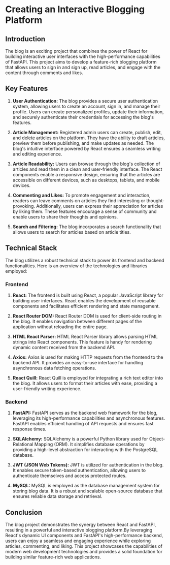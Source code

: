 # Creating an Interactive Blogging Platform

## Introduction
The blog is an exciting project that combines the power of React for building interactive user interfaces with the high-performance capabilities of FastAPI. This project aims to develop a feature-rich blogging platform that allows users to sign in and sign up, read articles, and engage with the content through comments and likes.

## Key Features

1. **User Authentication:** 
The blog provides a secure user authentication system, allowing users to create an account, sign in, and manage their profile. Users can create personalized profiles, update their information, and securely authenticate their credentials for accessing the blog's features.

2. **Article Management:**
Registered admin users can create, publish, edit, and delete articles on the platform. They have the ability to draft articles, preview them before publishing, and make updates as needed. The blog's intuitive interface powered by React ensures a seamless writing and editing experience.

3. **Article Readability:**
Users can browse through the blog's collection of articles and read them in a clean and user-friendly interface. The React components enable a responsive design, ensuring that the articles are accessible on different devices, such as desktops, tablets, and mobile devices.

4. **Commenting and Likes:**
To promote engagement and interaction, readers can leave comments on articles they find interesting or thought-provoking. Additionally, users can express their appreciation for articles by liking them. These features encourage a sense of community and enable users to share their thoughts and opinions.

5. **Search and Filtering:**
The blog incorporates a search functionality that allows users to search for articles based on article titles.

## Technical Stack
The blog utilizes a robust technical stack to power its frontend and backend functionalities. Here is an overview of the technologies and libraries employed:

### Frontend

1. **React:** The frontend is built using React, a popular JavaScript library for building user interfaces. React enables the development of reusable components and facilitates efficient rendering and state management.

2. **React Router DOM:** React Router DOM is used for client-side routing in the blog. It enables navigation between different pages of the application without reloading the entire page.

3. **HTML React Parser:** HTML React Parser library allows parsing HTML strings into React components. This feature is handy for rendering dynamic content received from the backend API.

4. **Axios:** Axios is used for making HTTP requests from the frontend to the backend API. It provides an easy-to-use interface for handling asynchronous data fetching operations.

5. **React Quill:** React Quill is employed for integrating a rich text editor into the blog. It allows users to format their articles with ease, providing a user-friendly writing experience.

### Backend

1. **FastAPI:** FastAPI serves as the backend web framework for the blog, leveraging its high-performance capabilities and asynchronous features. FastAPI enables efficient handling of API requests and ensures fast response times.

2. **SQLAlchemy:** SQLAlchemy is a powerful Python library used for Object-Relational Mapping (ORM). It simplifies database operations by providing a high-level abstraction for interacting with the PostgreSQL database.

3. **JWT (JSON Web Tokens):** JWT is utilized for authentication in the blog. It enables secure token-based authentication, allowing users to authenticate themselves and access protected routes.

4. **MySQL:** MySQL is employed as the database management system for storing blog data. It is a robust and scalable open-source database that ensures reliable data storage and retrieval.

## Conclusion
The blog project demonstrates the synergy between React and FastAPI, resulting in a powerful and interactive blogging platform.By leveraging React's dynamic UI components and FastAPI's high-performance backend, users can enjoy a seamless and engaging experience while exploring articles, commenting, and liking. This project showcases the capabilities of modern web development technologies and provides a solid foundation for building similar feature-rich web applications.
